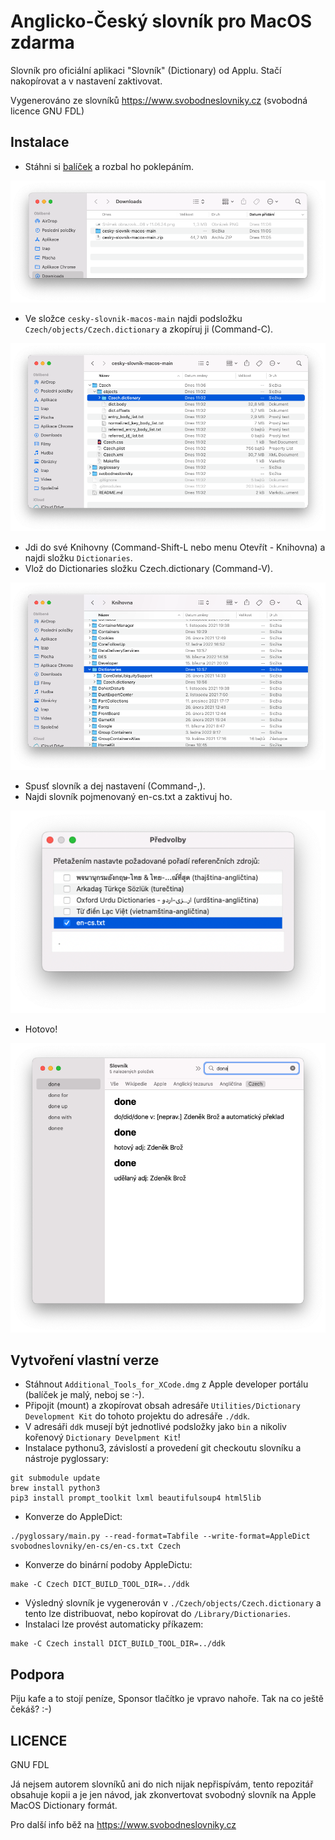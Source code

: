 # Anglicko-Český slovník pro MacOS zdarma

Slovník pro oficiální aplikaci "Slovník" (Dictionary) od Applu. Stačí nakopírovat a v nastavení zaktivovat.

Vygenerováno ze slovníků https://www.svobodneslovniky.cz (svobodná licence GNU FDL)

## Instalace

* Stáhni si [balíček](https://github.com/lzap/cesky-slovnik-macos/archive/refs/heads/main.zip) a rozbal ho poklepáním.

![](/images/step_extract.png)

* Ve složce `cesky-slovnik-macos-main` najdi podsložku `Czech/objects/Czech.dictionary` a zkopíruj ji (Command-C).

![](/images/step_copy.png)

* Jdi do své Knihovny (Command-Shift-L nebo menu Otevřít - Knihovna) a najdi složku `Dictionaries`.
* Vlož do Dictionaries složku Czech.dictionary (Command-V).

![](/images/step_library.png)

* Spusť slovník a dej nastavení (Command-,).
* Najdi slovník pojmenovaný en-cs.txt a zaktivuj ho.

![](/images/step_settings.png)

* Hotovo!

![](/images/step_done.png)

## Vytvoření vlastní verze

* Stáhnout `Additional_Tools_for_XCode.dmg` z Apple developer portálu (balíček je malý, neboj se :-).
* Připojit (mount) a zkopírovat obsah adresáře `Utilities/Dictionary Development Kit` do tohoto projektu do adresáře `./ddk`.
* V adresáři `ddk` musejí být jednotlivé podsložky jako `bin` a nikoliv kořenový `Dictionary Develpment Kit`!
* Instalace pythonu3, závislostí a provedení git checkoutu slovníku a nástroje pyglossary:

```
git submodule update
brew install python3
pip3 install prompt_toolkit lxml beautifulsoup4 html5lib
```

* Konverze do AppleDict:

```
./pyglossary/main.py --read-format=Tabfile --write-format=AppleDict svobodneslovniky/en-cs/en-cs.txt Czech
```

* Konverze do binární podoby AppleDictu:

```
make -C Czech DICT_BUILD_TOOL_DIR=../ddk
```

* Výsledný slovník je vygenerován v `./Czech/objects/Czech.dictionary` a tento lze distribuovat, nebo kopírovat do `/Library/Dictionaries`.
* Instalaci lze provést automaticky příkazem:

```
make -C Czech install DICT_BUILD_TOOL_DIR=../ddk
```

## Podpora

Piju kafe a to stojí peníze, Sponsor tlačítko je vpravo nahoře. Tak na co ještě čekáš? :-)

## LICENCE

GNU FDL

Já nejsem autorem slovníků ani do nich nijak nepřispívám, tento repozitář obsahuje kopii a je jen návod, jak zkonvertovat svobodný slovník na Apple MacOS Dictionary formát.

Pro další info běž na https://www.svobodneslovniky.cz
